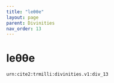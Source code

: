 ```yaml
---
title: "leθθe"
layout: page
parent: Divinities
nav_order: 13
---
```



# leθθe

`urn:cite2:trmilli:divinities.v1:div_13`